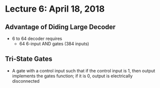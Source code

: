 # Lecture 6: April 18, 2018
## Advantage of Diding Large Decoder
* 6 to 64 decoder requires
  * 64 6-input AND gates (384 inputs)
## Tri-State Gates
* A gate with a control input such that if the control input is 1, then output implements the gates function; if it is 0, output is electrically disconnected
